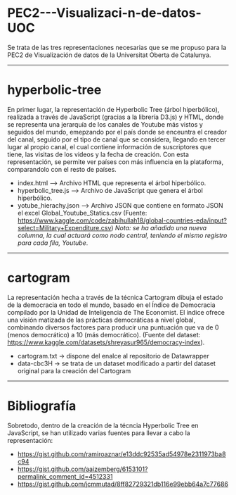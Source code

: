# PEC2---Visualizaci-n-de-datos-UOC
Se trata de las tres representaciones necesarias que se me propuso para la PEC2 de Visualización de datos de la Universitat Oberta de Catalunya.

-----------------------------------------------------------------------------------------------------------------------------------------------------------------------------------------------------------------------------------------------------

# hyperbolic-tree
En primer lugar, la representación de Hyperbolic Tree (árbol hiperbólico), realizada a través de JavaScript (gracias a la librería D3.js) y HTML, donde se representa una jerarquía de los canales de Youtube más vistos y seguidos del mundo, emepzando por el país donde se enceuntra el creador del canal, seguido por el tipo de canal que se considera, llegando en tercer lugar al propio canal, el cual contiene información de suscriptores que tiene, las visitas de los videos y la fecha de creación. Con esta representación, se permite ver países con más influencia en la plataforma, comparandolo con el resto de países.

  - index.html -->  Archivo HTML que representa el árbol hiperbólico.
  - hyperbolic_tree.js --> Archivo de JavaScript que genera el árbol hiperbólico.
  - yotube_hierachy.json --> Archivo JSON que contiene en formato JSON el excel Global_Youtube_Statics.csv (Fuente: https://www.kaggle.com/code/zabihullah18/global-countries-eda/input?select=Military+Expenditure.csv) *Nota: se ha añadido una nueva columna, la cual actuará como nodo central, teniendo el mismo registro para cada fila, Youtube*.

-----------------------------------------------------------------------------------------------------------------------------------------------------------------------------------------------------------------------------------------------------

# cartogram
La representación hecha a través de la técnica Cartogram dibuja el estado de la democracia en todo el mundo, basado en el Índice de Democracia compilado por la Unidad de Inteligencia de The Economist. El índice ofrece una visión matizada de las prácticas democráticas a nivel global, combinando diversos factores para producir una puntuación que va de 0 (menos democrático) a 10 (más democrático). (Fuente del dataset: https://www.kaggle.com/datasets/shreyasur965/democracy-index).
- cartogram.txt -> dispone del enalce al repositorio de Datawrapper
- data-cbc3H -> se trata de un dataset modificado a partir del dataset original para la creación del Cartogram

-----------------------------------------------------------------------------------------------------------------------------------------------------------------------------------------------------------------------------------------------------

# Bibliografía
Sobretodo, dentro de la creación de la técncia Hyperbolic Tree en JavaScript, se han utilizado varias fuentes para llevar a cabo la representación:
- https://gist.github.com/ramiroaznar/e13ddc92535ad54978e2311973ba8c94
- https://gist.github.com/aaizemberg/6153101?permalink_comment_id=4512331
- https://gist.github.com/jcmmutad/8ff82729321db116e99ebb64a7c77686
